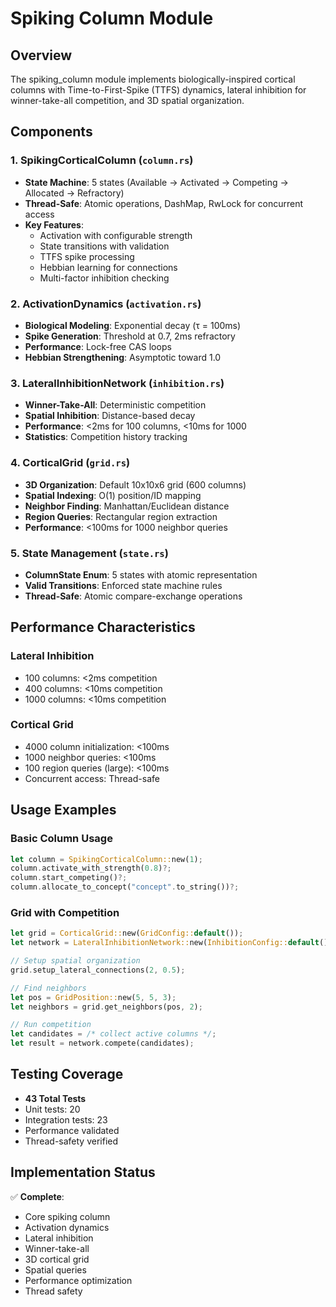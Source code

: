 # Spiking Column Module

## Overview
The spiking_column module implements biologically-inspired cortical columns with Time-to-First-Spike (TTFS) dynamics, lateral inhibition for winner-take-all competition, and 3D spatial organization.

## Components

### 1. SpikingCorticalColumn (`column.rs`)
- **State Machine**: 5 states (Available → Activated → Competing → Allocated → Refractory)
- **Thread-Safe**: Atomic operations, DashMap, RwLock for concurrent access
- **Key Features**:
  - Activation with configurable strength
  - State transitions with validation
  - TTFS spike processing
  - Hebbian learning for connections
  - Multi-factor inhibition checking

### 2. ActivationDynamics (`activation.rs`)
- **Biological Modeling**: Exponential decay (τ = 100ms)
- **Spike Generation**: Threshold at 0.7, 2ms refractory
- **Performance**: Lock-free CAS loops
- **Hebbian Strengthening**: Asymptotic toward 1.0

### 3. LateralInhibitionNetwork (`inhibition.rs`)
- **Winner-Take-All**: Deterministic competition
- **Spatial Inhibition**: Distance-based decay
- **Performance**: <2ms for 100 columns, <10ms for 1000
- **Statistics**: Competition history tracking

### 4. CorticalGrid (`grid.rs`)
- **3D Organization**: Default 10x10x6 grid (600 columns)
- **Spatial Indexing**: O(1) position/ID mapping
- **Neighbor Finding**: Manhattan/Euclidean distance
- **Region Queries**: Rectangular region extraction
- **Performance**: <100ms for 1000 neighbor queries

### 5. State Management (`state.rs`)
- **ColumnState Enum**: 5 states with atomic representation
- **Valid Transitions**: Enforced state machine rules
- **Thread-Safe**: Atomic compare-exchange operations

## Performance Characteristics

### Lateral Inhibition
- 100 columns: <2ms competition
- 400 columns: <10ms competition
- 1000 columns: <10ms competition

### Cortical Grid
- 4000 column initialization: <100ms
- 1000 neighbor queries: <100ms
- 100 region queries (large): <100ms
- Concurrent access: Thread-safe

## Usage Examples

### Basic Column Usage
```rust
let column = SpikingCorticalColumn::new(1);
column.activate_with_strength(0.8)?;
column.start_competing()?;
column.allocate_to_concept("concept".to_string())?;
```

### Grid with Competition
```rust
let grid = CorticalGrid::new(GridConfig::default());
let network = LateralInhibitionNetwork::new(InhibitionConfig::default());

// Setup spatial organization
grid.setup_lateral_connections(2, 0.5);

// Find neighbors
let pos = GridPosition::new(5, 5, 3);
let neighbors = grid.get_neighbors(pos, 2);

// Run competition
let candidates = /* collect active columns */;
let result = network.compete(candidates);
```

## Testing Coverage
- **43 Total Tests**
- Unit tests: 20
- Integration tests: 23
- Performance validated
- Thread-safety verified

## Implementation Status
✅ **Complete**:
- Core spiking column
- Activation dynamics
- Lateral inhibition
- Winner-take-all
- 3D cortical grid
- Spatial queries
- Performance optimization
- Thread safety